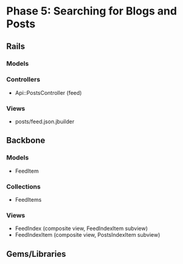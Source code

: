 # Phase 5: Searching for Blogs and Posts

## Rails
### Models

### Controllers
* Api::PostsController (feed)

### Views
* posts/feed.json.jbuilder

## Backbone
### Models
* FeedItem

### Collections
* FeedItems

### Views
* FeedIndex (composite view, FeedIndexItem subview)
* FeedIndexItem (composite view, PostsIndexItem subview)

## Gems/Libraries

